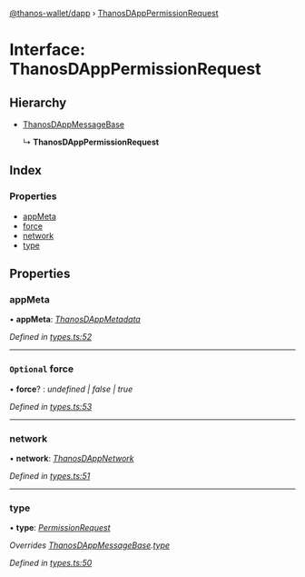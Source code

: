 [@thanos-wallet/dapp](../README.md) › [ThanosDAppPermissionRequest](thanosdapppermissionrequest.md)

# Interface: ThanosDAppPermissionRequest

## Hierarchy

* [ThanosDAppMessageBase](thanosdappmessagebase.md)

  ↳ **ThanosDAppPermissionRequest**

## Index

### Properties

* [appMeta](thanosdapppermissionrequest.md#appmeta)
* [force](thanosdapppermissionrequest.md#optional-force)
* [network](thanosdapppermissionrequest.md#network)
* [type](thanosdapppermissionrequest.md#type)

## Properties

###  appMeta

• **appMeta**: *[ThanosDAppMetadata](thanosdappmetadata.md)*

*Defined in [types.ts:52](https://github.com/madfish-solutions/thanoswallet-dapp/blob/8b5bfb8/src/types.ts#L52)*

___

### `Optional` force

• **force**? : *undefined | false | true*

*Defined in [types.ts:53](https://github.com/madfish-solutions/thanoswallet-dapp/blob/8b5bfb8/src/types.ts#L53)*

___

###  network

• **network**: *[ThanosDAppNetwork](../README.md#thanosdappnetwork)*

*Defined in [types.ts:51](https://github.com/madfish-solutions/thanoswallet-dapp/blob/8b5bfb8/src/types.ts#L51)*

___

###  type

• **type**: *[PermissionRequest](../enums/thanosdappmessagetype.md#permissionrequest)*

*Overrides [ThanosDAppMessageBase](thanosdappmessagebase.md).[type](thanosdappmessagebase.md#type)*

*Defined in [types.ts:50](https://github.com/madfish-solutions/thanoswallet-dapp/blob/8b5bfb8/src/types.ts#L50)*
